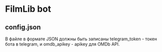# FilmLib bot

## config.json
В файле в формате JSON должны быть записаны telegram_token - токен бота в telegram,
 и omdb_apikey - apikey для OMDb API.